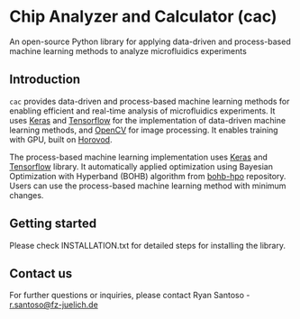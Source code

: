 # Chip Analyzer and Calculator (cac)
An open-source Python library for applying data-driven and process-based machine learning methods to analyze microfluidics experiments

## Introduction
`cac` provides data-driven and process-based machine learning methods for enabling efficient and real-time analysis of microfluidics experiments. It uses [Keras](https://keras.io/) and [Tensorflow](https://www.tensorflow.org/) for the implementation of data-driven machine learning methods, and [OpenCV](https://opencv.org/) for image processing. It enables training with GPU, built on [Horovod](https://horovod.ai/). 

The process-based machine learning implementation uses [Keras](https://keras.io/) and [Tensorflow](https://www.tensorflow.org/) library. It automatically applied optimization using Bayesian Optimization with Hyperband (BOHB) algorithm from [bohb-hpo](https://github.com/goktug97/bohb-hpo.git) repository. Users can use the process-based machine learning method with minimum changes.

## Getting started
Please check INSTALLATION.txt for detailed steps for installing the library.

## Contact us
For further questions or inquiries, please contact Ryan Santoso - r.santoso@fz-juelich.de
